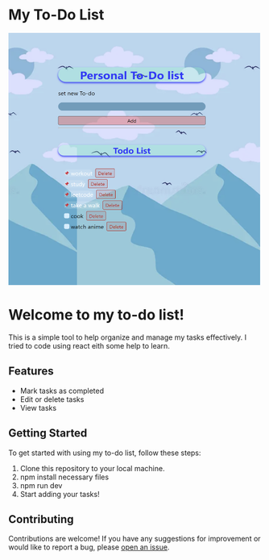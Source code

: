 # My To-Do List

<img src="sreenshot.png"  width=500px height=500px>
<p></p>
<h1>
Welcome to my to-do list!
</h1>
<p> This is a simple tool to help organize and manage my tasks effectively. I tried to code using react eith some help to learn.
</p>

## Features

- Mark tasks as completed
- Edit or delete tasks
- View tasks 

## Getting Started

To get started with using my to-do list, follow these steps:

1. Clone this repository to your local machine.
2. npm install necessary files
3. npm run dev
4. Start adding your tasks!

## Contributing

Contributions are welcome! If you have any suggestions for improvement or would like to report a bug, please [open an issue](https://github.com/yourusername/your-repository/issues).

